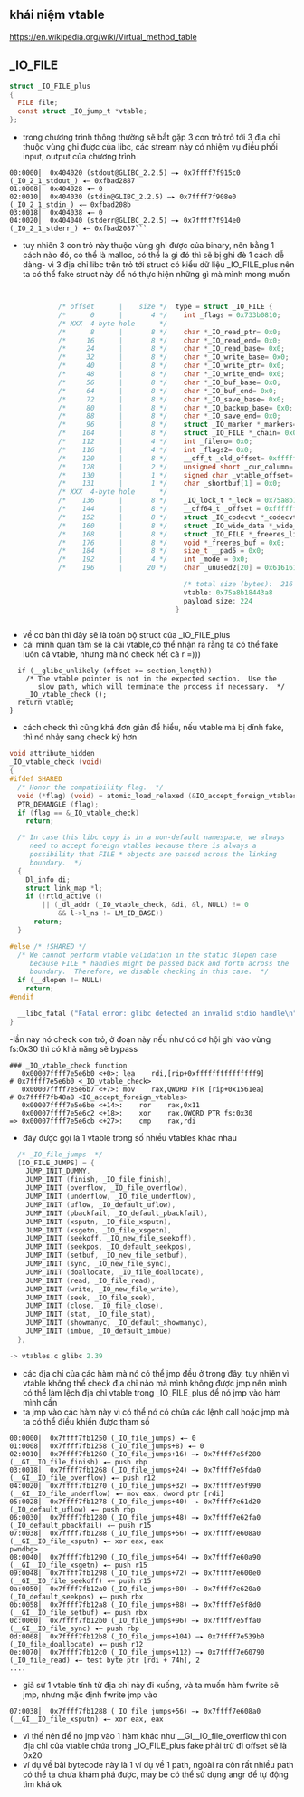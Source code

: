 ## khái niệm vtable 
https://en.wikipedia.org/wiki/Virtual_method_table
## _IO_FILE
```c 
struct _IO_FILE_plus
{
  FILE file;
  const struct _IO_jump_t *vtable;
};
```
- trong chương trình thông thường sẽ bắt gặp 3 con trỏ trỏ tới 3 địa chỉ thuộc vùng ghi được của libc, các stream này có nhiệm vụ điều phối input, output của chương trình
```assembly
00:0000│  0x404020 (stdout@GLIBC_2.2.5) —▸ 0x7ffff7f915c0 (_IO_2_1_stdout_) ◂— 0xfbad2887
01:0008│  0x404028 ◂— 0
02:0010│  0x404030 (stdin@GLIBC_2.2.5) —▸ 0x7ffff7f908e0 (_IO_2_1_stdin_) ◂— 0xfbad208b
03:0018│  0x404038 ◂— 0
04:0020│  0x404040 (stderr@GLIBC_2.2.5) —▸ 0x7ffff7f914e0 (_IO_2_1_stderr_) ◂— 0xfbad2087```
```
- tuy nhiên 3 con trỏ này thuộc vùng ghi được của binary, nên bằng 1 cách nào đó, có thể là malloc, có thể là gì đó thì sẽ bị ghi đè 1 cách dễ dàng-  vì 3 địa chỉ libc trên trỏ tới struct có kiểu dữ liệu _IO_FILE_plus nên ta có thể fake struct này để nó thực  hiện những gì mà mình mong muốn 
```c


            /* offset      |    size */  type = struct _IO_FILE {
            /*      0      |       4 */    int _flags = 0x733b0810;
            /* XXX  4-byte hole      */
            /*      8      |       8 */    char *_IO_read_ptr= 0x0;
            /*     16      |       8 */    char *_IO_read_end= 0x0;
            /*     24      |       8 */    char *_IO_read_base= 0x0;
            /*     32      |       8 */    char *_IO_write_base= 0x0;
            /*     40      |       8 */    char *_IO_write_ptr= 0x0;
            /*     48      |       8 */    char *_IO_write_end= 0x0;
            /*     56      |       8 */    char *_IO_buf_base= 0x0;
            /*     64      |       8 */    char *_IO_buf_end= 0x0;
            /*     72      |       8 */    char *_IO_save_base= 0x0;
            /*     80      |       8 */    char *_IO_backup_base= 0x0;
            /*     88      |       8 */    char *_IO_save_end= 0x0;
            /*     96      |       8 */    struct _IO_marker *_markers= 0x0;
            /*    104      |       8 */    struct _IO_FILE *_chain= 0x0;
            /*    112      |       4 */    int _fileno= 0x0;
            /*    116      |       4 */    int _flags2= 0x0;
            /*    120      |       8 */    __off_t _old_offset= 0xffffffffffffffff;
            /*    128      |       2 */    unsigned short _cur_column= 0x0;
            /*    130      |       1 */    signed char _vtable_offset= 0x0;
            /*    131      |       1 */    char _shortbuf[1] = 0x0;
            /* XXX  4-byte hole      */
            /*    136      |       8 */    _IO_lock_t *_lock = 0x75a8b1847710;
            /*    144      |       8 */    __off64_t _offset = 0xffffffffffffffff;
            /*    152      |       8 */    struct _IO_codecvt *_codecvt = 0x0;
            /*    160      |       8 */    struct _IO_wide_data *_wide_data = 0x4041f0;
            /*    168      |       8 */    struct _IO_FILE *_freeres_list = 0x0;
            /*    176      |       8 */    void *_freeres_buf = 0x0;
            /*    184      |       8 */    size_t __pad5 = 0x0;
            /*    192      |       4 */    int _mode = 0x0;
            /*    196      |      20 */    char _unused2[20] = 0x6161616161616161616161616161616161616161;

                                           /* total size (bytes):  216 */
                                           vtable: 0x75a8b18443a8
                                           payload size: 224
                                         }
             
```
- về cơ bản thì đây sẽ là toàn bộ struct của _IO_FILE_plus
- cái mình quan tâm sẽ là cái vtable,có thể nhận ra rằng ta có thể fake luôn cả vtable, nhưng mà nó check hết cả r =)))
```
  if (__glibc_unlikely (offset >= section_length))
    /* The vtable pointer is not in the expected section.  Use the
       slow path, which will terminate the process if necessary.  */
    _IO_vtable_check ();
  return vtable;
}
```
- cách check thì cũng khá đơn giản để hiểu, nếu vtable mà bị dính fake, thì nó nhảy sang check kỹ hơn 
```c
void attribute_hidden
_IO_vtable_check (void)
{
#ifdef SHARED
  /* Honor the compatibility flag.  */
  void (*flag) (void) = atomic_load_relaxed (&IO_accept_foreign_vtables);
  PTR_DEMANGLE (flag);
  if (flag == &_IO_vtable_check)
    return;

  /* In case this libc copy is in a non-default namespace, we always
     need to accept foreign vtables because there is always a
     possibility that FILE * objects are passed across the linking
     boundary.  */
  {
    Dl_info di;
    struct link_map *l;
    if (!rtld_active ()
        || (_dl_addr (_IO_vtable_check, &di, &l, NULL) != 0
            && l->l_ns != LM_ID_BASE))
      return;
  }

#else /* !SHARED */
  /* We cannot perform vtable validation in the static dlopen case
     because FILE * handles might be passed back and forth across the
     boundary.  Therefore, we disable checking in this case.  */
  if (__dlopen != NULL)
    return;
#endif

  __libc_fatal ("Fatal error: glibc detected an invalid stdio handle\n");
}
```
-lần này nó check con trỏ, ở đoạn này nếu như có cơ hội ghi vào vùng fs:0x30 thì có khả năng sẽ bypass
```assembly
### _IO_vtable_check function
   0x00007ffff7e5e6b0 <+0>:	lea    rdi,[rip+0xfffffffffffffff9]        # 0x7ffff7e5e6b0 <_IO_vtable_check>
   0x00007ffff7e5e6b7 <+7>:	mov    rax,QWORD PTR [rip+0x1561ea]        # 0x7ffff7fb48a8 <IO_accept_foreign_vtables>
   0x00007ffff7e5e6be <+14>:	ror    rax,0x11
   0x00007ffff7e5e6c2 <+18>:	xor    rax,QWORD PTR fs:0x30
=> 0x00007ffff7e5e6cb <+27>:	cmp    rax,rdi
```
- đây được gọi là 1 vtable trong số nhiều vtables khác nhau 
```c
  /* _IO_file_jumps  */
  [IO_FILE_JUMPS] = {
    JUMP_INIT_DUMMY,
    JUMP_INIT (finish, _IO_file_finish),
    JUMP_INIT (overflow, _IO_file_overflow),
    JUMP_INIT (underflow, _IO_file_underflow),
    JUMP_INIT (uflow, _IO_default_uflow),
    JUMP_INIT (pbackfail, _IO_default_pbackfail),
    JUMP_INIT (xsputn, _IO_file_xsputn),
    JUMP_INIT (xsgetn, _IO_file_xsgetn),
    JUMP_INIT (seekoff, _IO_new_file_seekoff),
    JUMP_INIT (seekpos, _IO_default_seekpos),
    JUMP_INIT (setbuf, _IO_new_file_setbuf),
    JUMP_INIT (sync, _IO_new_file_sync),
    JUMP_INIT (doallocate, _IO_file_doallocate),
    JUMP_INIT (read, _IO_file_read),
    JUMP_INIT (write, _IO_new_file_write),
    JUMP_INIT (seek, _IO_file_seek),
    JUMP_INIT (close, _IO_file_close),
    JUMP_INIT (stat, _IO_file_stat),
    JUMP_INIT (showmanyc, _IO_default_showmanyc),
    JUMP_INIT (imbue, _IO_default_imbue)
  },

-> vtables.c glibc 2.39
```
- các địa chỉ của các hàm mà nó có thể jmp đều ở trong đây, tuy nhiên vì vtable không thể check địa chỉ nào mà mình không được jmp nên mình có thể làm lệch địa chỉ vtable trong _IO_FILE_plus để nó jmp vào hàm mình cần 
- ta jmp vào các hàm này vì có thể nó có chứa các lệnh call hoặc jmp mà ta có thể điều khiển được tham số 
```assembly
00:0000│  0x7ffff7fb1250 (_IO_file_jumps) ◂— 0
01:0008│  0x7ffff7fb1258 (_IO_file_jumps+8) ◂— 0
02:0010│  0x7ffff7fb1260 (_IO_file_jumps+16) —▸ 0x7ffff7e5f280 (__GI__IO_file_finish) ◂— push rbp
03:0018│  0x7ffff7fb1268 (_IO_file_jumps+24) —▸ 0x7ffff7e5fda0 (__GI__IO_file_overflow) ◂— push r12
04:0020│  0x7ffff7fb1270 (_IO_file_jumps+32) —▸ 0x7ffff7e5f990 (__GI__IO_file_underflow) ◂— mov eax, dword ptr [rdi]
05:0028│  0x7ffff7fb1278 (_IO_file_jumps+40) —▸ 0x7ffff7e61d20 (_IO_default_uflow) ◂— push rbp
06:0030│  0x7ffff7fb1280 (_IO_file_jumps+48) —▸ 0x7ffff7e62fa0 (_IO_default_pbackfail) ◂— push r15
07:0038│  0x7ffff7fb1288 (_IO_file_jumps+56) —▸ 0x7ffff7e608a0 (__GI__IO_file_xsputn) ◂— xor eax, eax
pwndbg> 
08:0040│  0x7ffff7fb1290 (_IO_file_jumps+64) —▸ 0x7ffff7e60a90 (__GI__IO_file_xsgetn) ◂— push r15
09:0048│  0x7ffff7fb1298 (_IO_file_jumps+72) —▸ 0x7ffff7e600e0 (__GI__IO_file_seekoff) ◂— push r15
0a:0050│  0x7ffff7fb12a0 (_IO_file_jumps+80) —▸ 0x7ffff7e620a0 (_IO_default_seekpos) ◂— push rbx
0b:0058│  0x7ffff7fb12a8 (_IO_file_jumps+88) —▸ 0x7ffff7e5f8d0 (__GI__IO_file_setbuf) ◂— push rbx
0c:0060│  0x7ffff7fb12b0 (_IO_file_jumps+96) —▸ 0x7ffff7e5ffa0 (__GI__IO_file_sync) ◂— push rbp
0d:0068│  0x7ffff7fb12b8 (_IO_file_jumps+104) —▸ 0x7ffff7e539b0 (_IO_file_doallocate) ◂— push r12
0e:0070│  0x7ffff7fb12c0 (_IO_file_jumps+112) —▸ 0x7ffff7e60790 (_IO_file_read) ◂— test byte ptr [rdi + 74h], 2
....
```
- giả sử 1 vtable tính từ địa chỉ này đi xuống, và ta muốn hàm fwrite sẽ jmp, nhưng mặc định fwrite jmp vào 
```assembly
07:0038│  0x7ffff7fb1288 (_IO_file_jumps+56) —▸ 0x7ffff7e608a0 (__GI__IO_file_xsputn) ◂— xor eax, eax
```
- vì thế nên để nó jmp vào 1 hàm khác như __GI__IO_file_overflow
thì con địa chỉ của vtable chứa trong _IO_FILE_plus fake phải trừ đi offset sẽ là 0x20
- ví dụ về bài bytecode này là 1 ví dụ về 1 path, ngoài ra còn rất nhiều path có thể ta chưa khám phá được, may be có thể sử dụng angr để tự động tìm khá ok


